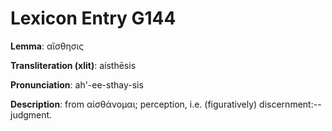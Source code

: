 # Lexicon Entry G144

**Lemma**: αἴσθησις

**Transliteration (xlit)**: aísthēsis

**Pronunciation**: ah'-ee-sthay-sis

**Description**:
from αἰσθάνομαι; perception, i.e. (figuratively) discernment:--judgment.
